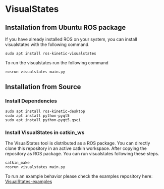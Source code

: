 # VisualStates

## Installation from Ubuntu ROS package
If you have already installed ROS on your system, you can install visualstates with the following command.
```
sudo apt install ros-kinetic-visualstates
```
To run the visualstates run the following command
```
rosrun visualstates main.py
```

## Installation from Source

### Install Dependencies
```
sudo apt install ros-kinetic-desktop
sudo apt install python-pyqt5
sudo apt install python-pyqt5.qsci
```

### Install VisualStates in catkin_ws
The VisualStates tool is distributed as a ROS package. You can directly clone this repository in an active catkin workspace. After copying the repository as ROS package. You can run visualstates following these steps.
```
catkin_make
rosrun visualstates main.py
```

To run an example behavior please check the examples repository here: [VisualStates-examples](https://github.com/JdeRobot/VisualStates-examples)


